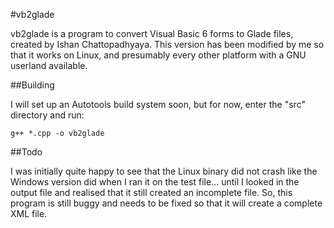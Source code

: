 #vb2glade

vb2glade is a program to convert Visual Basic 6 forms to Glade files, created by
Ishan Chattopadhyaya. This version has been modified by me so that it works on Linux,
and presumably every other platform with a GNU userland available.

##Building

I will set up an Autotools build system soon, but for now, enter the "src" directory
and run:

`g++ *.cpp -o vb2glade`

##Todo

I was initially quite happy to see that the Linux binary did not crash like the Windows
version did when I ran it on the test file... until I looked in the output file and
realised that it still created an incomplete file. So, this program is still buggy and
needs to be fixed so that it will create a complete XML file.
